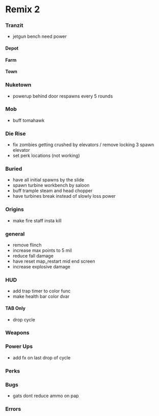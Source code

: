 # Remix 2

### Tranzit

- jetgun bench need power

#### Depot

#### Farm

#### Town

### Nuketown

- powerup behind door respawns every 5 rounds

### Mob

- buff tomahawk

### Die Rise

- fix zombies getting crushed by elevators / remove locking 3 spawn elevator
- set perk locations (not working)

### Buried

- have all initial spawns by the slide
- spawn turbine workbench by saloon
- buff trample steam and head chopper
- have turbines break instead of slowly loss power

### Origins

- make fire staff insta kill

### general

- remove flinch
- increase max points to 5 mil
- reduce fall damage
- have reset map_restart mid end screen
- increase explosive damage

### HUD

- add trap timer to color func
- make health bar color dvar

#### TAB Only

- drop cycle

### Weapons

### Power Ups

- add fx on last drop of cycle

### Perks

### Bugs

- gats dont reduce ammo on pap

### Errors
